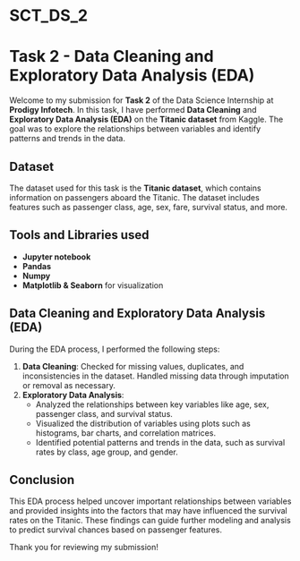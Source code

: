 # SCT_DS_2

# Task 2 - Data Cleaning and Exploratory Data Analysis (EDA)

Welcome to my submission for **Task 2** of the Data Science Internship at **Prodigy Infotech**. In this task, I have performed **Data Cleaning** and **Exploratory Data Analysis (EDA)** on the **Titanic dataset** from Kaggle. The goal was to explore the relationships between variables and identify patterns and trends in the data.

## Dataset
The dataset used for this task is the **Titanic dataset**, which contains information on passengers aboard the Titanic. The dataset includes features such as passenger class, age, sex, fare, survival status, and more.

## Tools and Libraries used
- **Jupyter notebook**
- **Pandas**
- **Numpy**
- **Matplotlib & Seaborn** for visualization

## Data Cleaning and Exploratory Data Analysis (EDA)
During the EDA process, I performed the following steps:

1. **Data Cleaning**: Checked for missing values, duplicates, and inconsistencies in the dataset. Handled missing data through imputation or removal as necessary.
2. **Exploratory Data Analysis**: 
   - Analyzed the relationships between key variables like age, sex, passenger class, and survival status.
   - Visualized the distribution of variables using plots such as histograms, bar charts, and correlation matrices.
   - Identified potential patterns and trends in the data, such as survival rates by class, age group, and gender.

## Conclusion
This EDA process helped uncover important relationships between variables and provided insights into the factors that may have influenced the survival rates on the Titanic. These findings can guide further modeling and analysis to predict survival chances based on passenger features.

Thank you for reviewing my submission!
